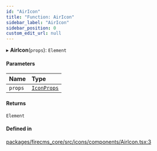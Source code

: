 ```yaml
---
id: "AirIcon"
title: "Function: AirIcon"
sidebar_label: "AirIcon"
sidebar_position: 0
custom_edit_url: null
---
```


▸ **AirIcon**(`props`): `Element`

#### Parameters

| Name | Type |
| :------ | :------ |
| `props` | [`IconProps`](../types/IconProps.md) |

#### Returns

`Element`

#### Defined in

[packages/firecms_core/src/icons/components/AirIcon.tsx:3](https://github.com/FireCMSco/firecms/blob/d45f3739/packages/firecms_core/src/icons/components/AirIcon.tsx#L3)
